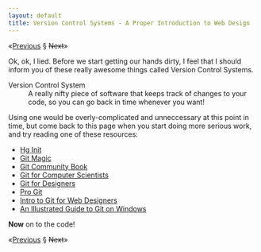 ```yaml
---
layout: default
title: Version Control Systems - A Proper Introduction to Web Design
---
```


<span class="nav">&laquo;[Previous] &sect; <strike>Next</strike>&raquo;</span>

Ok, ok, I lied. Before we start getting our hands dirty, I feel that I should
inform you of these really awesome things called <defn>Version Control
Systems</defn>.

<dl>
	<dt>Version Control System</dt>
	<dd>
		A really nifty piece of software that keeps track of changes to your
		code, so you can go back in time whenever you want!
	</dd>
</dl>

Using one would be overly-complicated and unneccessary at this point in time,
but come back to this page when you start doing more serious work, and try
reading one of these resources:

* [Hg Init](http://hginit.com/)
* [Git Magic](http://www-cs-students.stanford.edu/~blynn/gitmagic/)
* [Git Community Book](http://book.git-scm.com/index.html)
* [Git for Computer Scientists](http://eagain.net/articles/git-for-computer-scientists/)
* [Git for Designers](http://hoth.entp.com/output/git_for_designers.html)
* [Pro Git](http://progit.org/)
* [Intro to Git for Web Designers](http://www.webdesignerdepot.com/2009/03/intro-to-git-for-web-designers/)
* [An Illustrated Guide to Git on Windows](http://nathanj.github.com/gitguide/index.html)

**Now** on to the code!

<span class="nav">&laquo;[Previous] &sect; <strike>Next</strike>&raquo;</span>

[Previous]: setup.html

